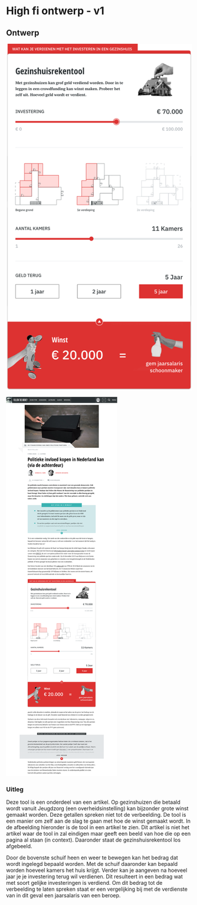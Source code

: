 # High fi ontwerp - v1

## Ontwerp

![Gezinshuisrekentool - los](<../../.gitbook/assets/Gezinshuizenrekentool v1 (1).png>)

![Gezinshuisrekentool - in context](<../../.gitbook/assets/Jeugdzorg gezinshuis in context v1 (1).png>)

### Uitleg

Deze tool is een onderdeel van een artikel. Op gezinshuizen die betaald wordt vanuit Jeugdzorg (een overheidsinstelling) kan bijzonder grote winst gemaakt worden. Deze getallen spreken niet tot de verbeelding. De tool is een manier om zelf aan de slag te gaan met hoe de winst gemaakt wordt. In de afbeelding hieronder is de tool in een artikel te zien. Dit artikel is niet het artikel waar de tool in zal eindigen maar geeft een beeld van hoe die op een pagina al staan (in context). Daaronder staat de gezinshuisrekentool los afgebeeld.

Door de bovenste schuif heen en weer te bewegen kan het bedrag dat wordt ingelegd bepaald worden. Met de schuif daaronder kan bepaald worden hoeveel kamers het huis krijgt. Verder kan je aangeven na hoeveel jaar je je investering terug wil verdienen. Dit resulteert in een bedrag wat met soort gelijke investeringen is verdiend. Om dit bedrag tot de verbeelding te laten spreken staat er een vergelijking bij met de verdienste van in dit geval een jaarsalaris van een beroep.
